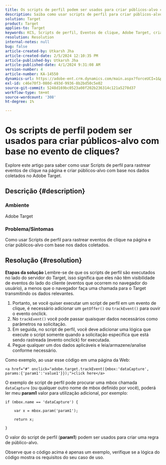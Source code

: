 ```yaml
---
title: Os scripts de perfil podem ser usados para criar públicos-alvo com base no evento de cliques?
description: Saiba como usar scripts de perfil para criar públicos-alvo com base nos dados coletados no Adobe Target.
solution: Target
product: Target
applies-to: Target
keywords: KCS, Scripts de perfil, Eventos de clique, Adobe Target, criar públicos-alvo, onclick
resolution: Resolution
internal-notes: null
bug: false
article-created-by: Utkarsh Jha
article-created-date: 2/5/2024 12:10:35 PM
article-published-by: Utkarsh Jha
article-published-date: 4/1/2024 9:31:08 AM
version-number: 4
article-number: KA-14550
dynamics-url: https://adobe-ent.crm.dynamics.com/main.aspx?forceUCI=1&pagetype=entityrecord&etn=knowledgearticle&id=a16c748c-1fc4-ee11-9079-6045bd0065f9
exl-id: c46e70f3-080d-493d-9936-8b2bd50c5e02
source-git-commit: 5248d169bc0523a08f202b236314c121a5278d37
workflow-type: tm+mt
source-wordcount: '308'
ht-degree: 1%

---
```


# Os scripts de perfil podem ser usados para criar públicos-alvo com base no evento de cliques?


Explore este artigo para saber como usar Scripts de perfil para rastrear eventos de clique na página e criar públicos-alvo com base nos dados coletados no Adobe Target.

## Descrição {#description}


### Ambiente

Adobe Target

### Problema/Sintomas

Como usar Scripts de perfil para rastrear eventos de clique na página e criar públicos-alvo com base nos dados coletados.


## Resolução {#resolution}


<b>Etapas da solução</b>
Lembre-se de que os scripts de perfil são executados no lado do servidor do Target, isso significa que eles não têm visibilidade de eventos do lado do cliente (eventos que ocorrem no navegador do usuário), a menos que o navegador faça uma chamada para o Target transmitindo os dados relevantes.

1. Portanto, se você quiser executar um script de perfil em um evento de clique, é necessário adicionar um `getOffer()` ou `trackEvent()` para ouvir o evento onclick.
2. No `trackEvent()` você pode passar quaisquer dados necessários como parâmetros na solicitação.
3. Em seguida, no script de perfil, você deve adicionar uma lógica que execute o script somente quando a solicitação específica que está sendo rastreada (evento onclick) for executada.
4. Pegue qualquer um dos dados aplicáveis e leia/armazene/analise conforme necessário.


Como exemplo, ao usar esse código em uma página da Web:

`<a href="#" onclick="adobe.target.trackEvent({mbox:'dataCapture', params:{'param1':'value1'}});">click here</a>`

O exemplo de script de perfil pode procurar uma mbox chamada `dataCapture` (ou qualquer outro nome de mbox definido por você), poderá ler meu <b>param1</b> valor para utilização adicional, por exemplo:


```
if (mbox.name == 'dataCapture') {
```


`    var x = mbox.param('param1'); `

`    return x; `

`}`

O valor do script de perfil (<b>param1</b>) podem ser usados para criar uma regra de público-alvo.

Observe que o código acima é apenas um exemplo, verifique se a lógica do código mostra os requisitos do seu caso de uso.
